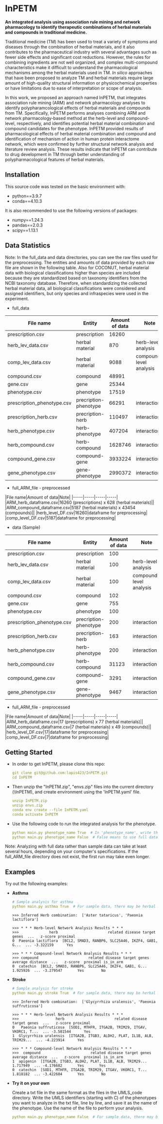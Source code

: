 # InPETM

**An integrated analysis using association rule mining and network pharmacology to identify therapeutic combinations of herbal materials and compounds in traditional medicine.**

Traditional medicine (TM) has been used to treat a variety of symptoms and diseases through the combination of herbal materials, and it also contributes to the pharmaceutical industry with several advantages such as fewer side effects and significant cost reductions. However, the rules for combining ingredients are not well organized, and complex multi-compound characteristics make it difficult to understand the pharmacological mechanisms among the herbal materials used in TM. *In silico* approaches that have been proposed to analyze TM and herbal materials require large amount of high-quality structural information or physicochemical properties or have limitations due to ease of interpretation or scope of analysis.

In this work, we proposed an approach named InPETM, that integrates association rule mining (ARM) and network pharmacology analyses to identify polypharamcological effects of herbal materials and compounds from TM. Specifically, InPETM performs analyses combining ARM and network pharmacology-based method at the herb-level and compound-level, respectively, and identifies potential herbal material combination and compound candidates for the phenotype. InPETM provided results of pharmacological effects of herbal material combination and compound and identification of mechanism of action in human protein interactome network, which were confirmed by further structural network analysis and literature review analysis. These results indicate that InPETM can contribute to drug development in TM through better understanding of polypharmacological features of herbal materials. 

## Installation

This source code was tested on the basic environment with:
* python==3.9.7
* conda==4.10.3

It is also recommended to use the following versions of packages:
* numpy==1.24.3
* pandas==2.0.3
* scipy==1.13.1

## Data Statistics

Note: In the full_data and data directories, you can see the raw files used for the preprocessing. The entities and amounts of data provided by each raw file are shown in the following table. Also for COCONUT, herbal material data with biological classifications higher than species are included because they are standardized based on taxonomy identifiers from the NCBI taxonomy database. Therefore, when standardizing the collected herbal material data, all biological classifications were considered and assigned identifiers, but only species and infraspecies were used in the experiment.

* full_data 

|File name|Entity|Amount of data|Note|
|-----|-----|-----|-----|
|prescription.csv|prescription|16260||
|herb_lev_data.csv|herbal material|870|herb-level analysis|
|comp_lev_data.csv|herbal material|9088|compound-level analysis|
|compound.csv|compound|48991||
|gene.csv|gene|25344||
|phenotype.csv|phenotype|17519||
|prescription_phenotype.csv|precription-phenotype|66291|interaction|
|prescription_herb.csv|precription-herb|110497|interaction|
|herb_phenotype.csv|herb-phenotype|407204|interaction|
|herb_compound.csv|herb-compound|1628746|interaction|
|compound_gene.csv|compound-gene|3933224|interaction|
|gene_phenotype.csv|gene-phenotype|2990372|interaction|

* full_ARM_file - preprocessed

|File name|Amount of data|Note|
|-----|-----|-----|-----|
|ARM_herb_dataframe.csv|16260 (prescriptions) x 628 (herbal materials)||
|ARM_compound_dataframe.csv|5187 (herbal materials) x 43454 (compounds)||
|herb_level_DF.csv|16260|dataframe for preprocessing|
|comp_level_DF.csv|5187|dataframe for preprocessing|


* data (Sample)

|File name|Entity|Amount of data|Note|
|-----|-----|-----|-----|
|prescription.csv|prescription|100||
|herb_lev_data.csv|herbal material|100|herb-level analysis|
|comp_lev_data.csv|herbal material|100|compound-level analysis|
|compound.csv|compound|102||
|gene.csv|gene|755||
|phenotype.csv|phenotype|100||
|prescription_phenotype.csv|precription-phenotype|200|interaction|
|prescription_herb.csv|precription-herb|163|interaction|
|herb_phenotype.csv|herb-phenotype|200|interaction|
|herb_compound.csv|herb-compound|31123|interaction|
|compound_gene.csv|compound-gene|3291|interaction|
|gene_phenotype.csv|gene-phenotype|9467|interaction|

* full_ARM_file - preprocessed

|File name|Amount of data|Note|
|-----|-----|-----|-----|
|ARM_herb_dataframe.csv|17 (prescriptions) x 77 (herbal materials)||
|ARM_compound_dataframe.csv|7 (herbal materials) x 49 (compounds)||
|herb_level_DF.csv|17|dataframe for preprocessing|
|comp_level_DF.csv|7|dataframe for preprocessing|



## Getting Started
* In order to get InPETM, please clone this repo:
  
  ```yaml
  git clone git@github.com:lapis423/InPETM.git
  cd InPETM
  ```


* Then unzip the "InPETM.zip", "envs.zip" files into the current directory (\InPETM), and create environment using the 'InPETM.yaml' file.
  
  ```yaml
  unzip InPETM.zip
  unzip envs.zip
  conda env create --file InPETM.yaml
  conda activate InPETM
  ```


* Use the following code to run the integrated analysis for the phenotype. 
  
  ```yaml annotate
  python main.py phenotype_name True  # In 'phenotype_name', write the phenotype you want to analyze. (e.g., asthma, diabetes)
  python main.py phenotype_name False  # False means to use full data instead of sample data.
  ```
Note: Analyzing with full data rather than sample data can take at least several hours, depending on your computer's specifications. If the full_ARM_file directory does not exist, the first run may take even longer. 

## Examples
Try out the following examples:
* **Asthma**

  ```yaml annotate
  # Sample analysis for asthma
  python main.py asthma True  # For sample data, there may be herbal materials or compounds that do not yield results.
  ```
  
  ```
  >>> Inferred Herb combination:  ['Aster tataricus', 'Paeonia lactiflora']
  ```
  
  ```
  >>> * * * Herb-level Network Analysis Results * * *
  >>>              herb                       related disease target genes  ...   z-score proximal
  0  Paeonia lactiflora  [BCL2, SMAD3, RANBP6, SLC25A46, IKZF4, GAB1, G...  ... -3.322159      Yes
  ```

  ```
  >>> * * * Compound-level Network Analysis Results * * *
  >>> compound                       related disease target genes  average distance  ...   z-score  proximal is_in_arm
  0  catechin  [BCL2, SMAD3, RANBP6, SLC25A46, IKZF4, GAB1, G...          1.925926  ... -3.279547       Yes        No
  ```


* **Stroke**

  ```yaml annotate
  # Sample analysis for stroke
  python main.py stroke True  # For sample data, there may be herbal materials or compounds that do not yield results.
  ```
  
  ```
  >>> Inferred Herb combination:  ['Glycyrrhiza uralensis', 'Paeonia suffruticosa']
  ```
  
  ```
  >>> * * * Herb-level Network Analysis Results * * *
  >>>                 herb                       related disease target genes  ...   z-score proximal
  0   Paeonia suffruticosa  [SOD1, MTHFR, ITGA2B, TRIM29, ITGAV, VKORC1, T...  ... -3.581544      Yes
  1  Glycyrrhiza uralensis  [ITGA2B, ITGB3, ALDH2, PLAT, IL1B, ALB, TRIM29...  ... -4.223914      Yes
  ```

  ```
  >>> * * * Compound-level Network Analysis Results * * *
  >>>  compound                       related disease target genes  average distance  ...   z-score  proximal is_in_arm
  1  apigenin  [ITGA2B, ITGB3, ALDH2, PLAT, IL1B, ALB, TRIM29...          1.717949  ... -4.176682       Yes       Yes
  0  catechin  [SOD1, MTHFR, ITGA2B, TRIM29, ITGAV, VKORC1, T...          1.818182  ... -3.422604       Yes        No
  ```


* **Try it on your own**

  Create a txt file in the same format as the files in the UMLS_code directory. Write the UMLS identifiers (starting with C) of the phenotypes you want to analyze in the txt file, line by line, and save it as the name of the phenotype. Use the name of the file to perform your analysis.

  ```yaml annotate
  python main.py phenotype_name False  # For sample data, there may be herbal materials or compounds that do not yield results.
  ```
